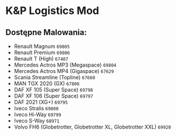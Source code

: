 # K&P Logistics Mod
## Dostępne Malowania:
- Renault Magnum `69805`
- Renault Premium `69806`
- Renault T (High) `67407`
- Mercedes Actros MP3 (Megaspace) `69804`
- Mercedes Actros MP4 (Gigaspace) `67629`
- Scania Streamline (Topline) `67660`
- MAN TGX 2020 (GX) `67806`
- DAF XF 105 (Super Space) `69798`
- DAF XF 106 (Super Space) `69797`
- DAF 2021 (XG+) `69795`
- Iveco Stralis `69800`
- Iveco Hi-Way `69799`
- Iveco S-Way `68971`
- Volvo FH6 (Globetrotter, Globetrotter XL, Globetrotter XXL) `69920`
